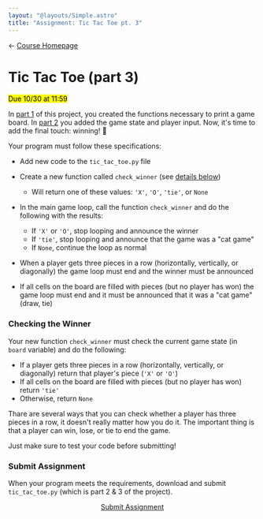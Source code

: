 ```yaml
---
layout: "@layouts/Simple.astro"
title: "Assignment: Tic Tac Toe pt. 3"
---
```


← [Course Homepage](/2024/fall/computer-science)

# Tic Tac Toe (part 3)

<mark>Due 10/30 at 11:59</mark>

In [part 1](/2024/fall/computer-science/assignments/tic-tac-toe-1) of this project, you created the functions necessary to print a game board. In [part 2](/2024/fall/computer-science/assignments/tic-tac-toe-2) you added the game state and player input. Now, it's time to add the final touch: winning! 👑

Your program must follow these specifications:

- Add new code to the `tic_tac_toe.py` file
- Create a new function called `check_winner` (see [details below](#checking-the-winner))
  - Will return one of these values: `'X'`, `'O'`, `'tie'`, or `None`
- In the main game loop, call the function `check_winner` and do the following with the results:
  - If `'X'` or `'O'`, stop looping and announce the winner
  - If `'tie'`, stop looping and announce that the game was a "cat game"
  - If `None`, continue the loop as normal

- When a player gets three pieces in a row (horizontally, vertically, or diagonally) the game loop must end and the winner must be announced
- If all cells on the board are filled with pieces (but no player has won) the game loop must end and it must be announced that it was a "cat game" (draw, tie)

### Checking the Winner

Your new function `check_winner` must check the current game state (in `board` variable) and do the following:

- If a player gets three pieces in a row (horizontally, vertically, or diagonally) return that player's piece (`'X'` or `'O'`)
- If all cells on the board are filled with pieces (but no player has won) return `'tie'`
- Otherwise, return `None`

Thare are several ways that you can check whether a player has three pieces in a row, it doesn't really matter how you do it. The important thing is that a player can win, lose, or tie to end the game.

Just make sure to test your code before submitting!

### Submit Assignment

When your program meets the requirements, download and submit `tic_tac_toe.py` (which is part 2 & 3 of the project).

<p style="text-align:center">
  <a href="https://docs.google.com/forms/d/e/1FAIpQLSeYqPABtKvrF871e5wXUvl67RENvQB50YmacgPPNC1yuonJyQ/viewform?usp=sf_link" target="_blank" class="button">Submit Assignment</a>
</p>